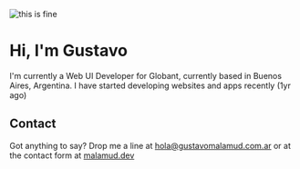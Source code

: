 ![this is fine](https://res.cloudinary.com/gusma/image/upload/v1594480067/this-is-fine-4_dye9jt.gif)

# Hi, I'm Gustavo #

I'm currently a Web UI Developer for Globant, currently based in Buenos Aires, Argentina. I have started developing websites and apps recently (1yr ago)

## Contact ##

Got anything to say? Drop me a line at [hola@gustavomalamud.com.ar](mailto:hola@gustavomalamud.com.ar) or at the contact form at [malamud.dev](https://malamud.dev)
